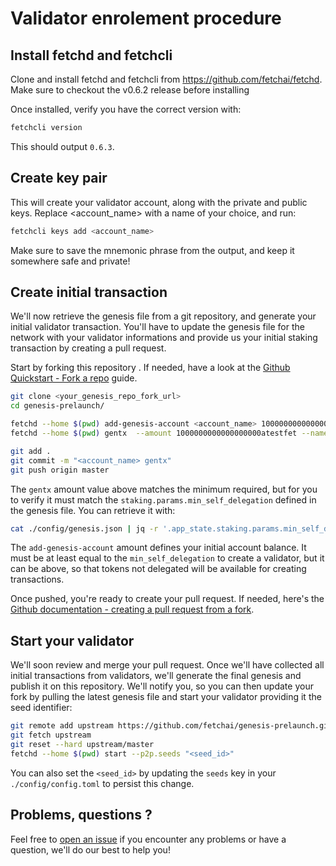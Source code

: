 # Validator enrolement procedure

## Install fetchd and fetchcli

Clone and install fetchd and fetchcli from https://github.com/fetchai/fetchd.
Make sure to checkout the v0.6.2 release before installing

Once installed, verify you have the correct version with:

```bash
fetchcli version
```

This should output `0.6.3`.

## Create key pair

This will create your validator account, along with the private and public keys. Replace <account_name> with a name of your choice, and run:

```bash
fetchcli keys add <account_name>
```

Make sure to save the mnemonic phrase from the output, and keep it somewhere safe and private!

## Create initial transaction

We'll now retrieve the genesis file from a git repository, and generate your initial validator transaction.
You'll have to update the genesis file for the network with your validator informations and provide us your initial staking transaction by creating a pull request.

Start by forking this repository . If needed, have a look at the [Github Quickstart - Fork a repo](https://docs.github.com/en/github/getting-started-with-github/fork-a-repo) guide.

```bash
git clone <your_genesis_repo_fork_url>
cd genesis-prelaunch/

fetchd --home $(pwd) add-genesis-account <account_name> 1000000000000000000atestfet
fetchd --home $(pwd) gentx  --amount 1000000000000000000atestfet --name <account_name> 

git add .
git commit -m "<account_name> gentx"
git push origin master
```

The `gentx` amount value above matches the minimum required, but for you to verify it must match the `staking.params.min_self_delegation` defined in the genesis file.
You can retrieve it with:
```bash 
cat ./config/genesis.json | jq -r '.app_state.staking.params.min_self_delegation + "atestfet"' 
``` 

The `add-genesis-account` amount defines your initial account balance. It must be at least equal to the `min_self_delegation` to create a validator, but it can be above, so that tokens not delegated will be available for creating transactions.

Once pushed, you're ready to create your pull request. If needed, here's the [Github documentation - creating a pull request from a fork](https://docs.github.com/en/github/collaborating-with-issues-and-pull-requests/creating-a-pull-request-from-a-fork).

## Start your validator

We'll soon review and merge your pull request. Once we'll have collected all initial transactions from validators, we'll generate the final genesis and publish it on this repository. We'll notify you, so you can then update your fork by pulling the latest genesis file and start your validator providing it the seed identifier:

```bash
git remote add upstream https://github.com/fetchai/genesis-prelaunch.git
git fetch upstream
git reset --hard upstream/master
fetchd --home $(pwd) start --p2p.seeds "<seed_id>"
```

You can also set the `<seed_id>` by updating the `seeds` key in your `./config/config.toml` to persist this change.

## Problems, questions ?

Feel free to [open an issue](https://github.com/fetchai/genesis-prelaunch/issues) if you encounter any problems or have a question, we'll do our best to help you!
